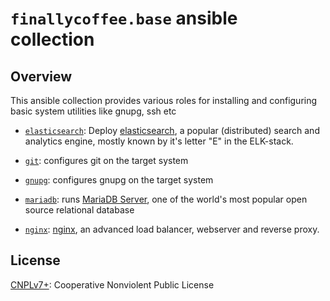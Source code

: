# `finallycoffee.base` ansible collection

## Overview

This ansible collection provides various roles for installing
and configuring basic system utilities like gnupg, ssh etc

- [`elasticsearch`](roles/elasticsearch/README.md): Deploy [elasticsearch](https://www.docker.elastic.co/r/elasticsearch/elasticsearch-oss),
  a popular (distributed) search and analytics engine, mostly known by it's
  letter "E" in the ELK-stack.

- [`git`](roles/git/README.md): configures git on the target system
- [`gnupg`](roles/gnupg/README.md): configures gnupg on the target system
- [`mariadb`](roles/mariadb/README.md): runs [MariaDB Server](https://mariadb.org/), one of the world's most popular open source relational database
- [`nginx`](roles/nginx/README.md): [nginx](https://www.nginx.com/),
  an advanced load balancer, webserver and reverse proxy.

## License

[CNPLv7+](LICENSE.md): Cooperative Nonviolent Public License

